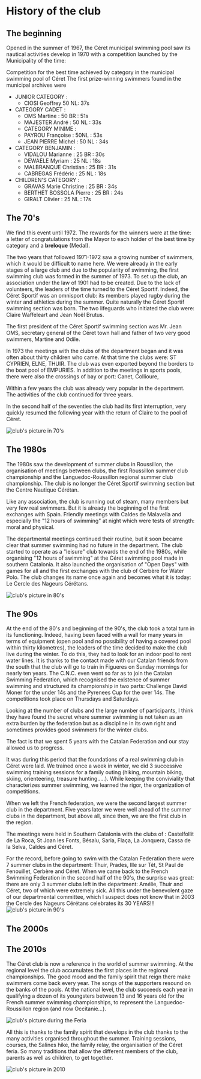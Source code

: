 # History of the club

## The beginning

Opened in the summer of 1967, the Céret municipal swimming pool saw its nautical activities develop in 1970 with a competition launched by the Municipality of the time:

Competition for the best time achieved by category in the municipal swimming pool of Céret
The first prize-winning swimmers found in the municipal archives were

- JUNIOR CATEGORY :
  - CIOSI Geoffrey 50 NL: 37s
- CATEGORY CADET :
  - OMS Martine : 50 BR : 51s
  - MAJESTER André : 50 NL : 33s
  - CATEGORY MINIME :
  - PAYROU Françoise : 50NL : 53s
  - JEAN PIERRE Michel : 50 NL : 34s
- CATEGORY BENJAMIN :
  - VIDALOU Marianne : 25 BR : 30s
  - DEWAELE Myriam : 25 NL : 18s
  - MALBRANQUE Christian : 25 BR : 31s
  - CABREGAS Frédéric : 25 NL : 18s
- CHILDREN'S CATEGORY :
  - GRAVAS Marie Christine : 25 BR : 34s
  - BERTHET BOSSOLA Pierre : 25 BR : 24s
  - GIRALT Olivier : 25 NL : 17s

## The 70's

We find this event until 1972. The rewards for the winners were at the time: a letter of congratulations from the Mayor to each holder of the best time by category and a **breloque** (Medal).

The two years that followed 1971-1972 saw a growing number of swimmers, which it would be difficult to name here. We were already in the early stages of a large club and due to the popularity of swimming, the first swimming club was formed in the summer of 1973.
To set up the club, an association under the law of 1901 had to be created. Due to the lack of volunteers, the leaders of the time turned to the Céret Sportif. Indeed, the Céret Sportif was an omnisport club: its members played rugby during the winter and athletics during the summer.
Quite naturally the Céret Sportif swimming section was born.
The two lifeguards who initiated the club were: Claire Waffeleart and Jean Noël Brutus.

The first president of the Céret Sportif swimming section was Mr. Jean OMS, secretary general of the Céret town hall and father of two very good swimmers, Martine and Odile.

In 1973 the meetings with the clubs of the department began and it was often about thirty children who came. At that time the clubs were: ST CYPRIEN, ELNE, THUIR.
The club was even exported beyond the borders to the boat pool of EMPURIES.
In addition to the meetings in sports pools, there were also the crossings of bay or port: Canet, Collioure,

Within a few years the club was already very popular in the department. The activities of the club continued for three years.

In the second half of the seventies the club had its first interruption, very quickly resumed the following year with the return of Claire to the pool of Céret.

<img src="/pictures/history/photo70.jpg" alt="club's picture in 70's" />

## The 1980s

The 1980s saw the development of summer clubs in Roussillon, the organisation of meetings between clubs, the first Roussillon summer club championship and the Languedoc-Roussillon regional summer club championship. The club is no longer the Céret Sportif swimming section but the Centre Nautique Cérétan.

Like any association, the club is running out of steam, many members but very few real swimmers. But it is already the beginning of the first exchanges with Spain.
Friendly meetings with Caldes de Malavella and especially the "12 hours of swimming" at night which were tests of strength: moral and physical.

The departmental meetings continued their routine, but it soon became clear that summer swimming had no future in the department. The club started to operate as a "leisure" club towards the end of the 1980s, while organising "12 hours of swimming" at the Céret swimming pool made in southern Catalonia. It also launched the organisation of "Open Days" with games for all and the first exchanges with the club of Cerbère for Water Polo.
The club changes its name once again and becomes what it is today: Le Cercle des Nageurs Cérétans.

<img src="/pictures/history/photo80.jpg" alt="club's picture in 80's" />

## The 90s

At the end of the 80's and beginning of the 90's, the club took a total turn in its functioning.
Indeed, having been faced with a wall for many years in terms of equipment (open pool and no possibility of having a covered pool within thirty kilometres), the leaders of the time decided to make the club live during the winter.
To do this, they had to look for an indoor pool to rent water lines. It is thanks to the contact made with our Catalan friends from the south that the club will go to train in Figueres on Sunday mornings for nearly ten years.
The C.N.C. even went so far as to join the Catalan Swimming Federation, which recognised the existence of summer swimming and structured its championship in two parts: Challenge David Moner for the under 14s and the Pyrenees Cup for the over 14s.
The competitions took place on Thursdays and Saturdays.

Looking at the number of clubs and the large number of participants, I think they have found the secret where summer swimming is not taken as an extra burden by the federation but as a discipline in its own right and sometimes provides good swimmers for the winter clubs.

The fact is that we spent 5 years with the Catalan Federation and our stay allowed us to progress.

It was during this period that the foundations of a real swimming club in Céret were laid. We trained once a week in winter, we did 3 successive swimming training sessions for a family outing (hiking, mountain biking, skiing, orienteering, treasure hunting.....).
While keeping the conviviality that characterizes summer swimming, we learned the rigor, the organization of competitions.

When we left the French federation, we were the second largest summer club in the department. Five years later we were well ahead of the summer clubs in the department, but above all, since then, we are the first club in the region.

The meetings were held in Southern Catalonia with the clubs of : Castelfollit de La Roca, St Joan les Fonts, Bésalu, Saria, Flaça, La Jonquera, Cassa de la Selva, Caldes and Céret.

For the record, before going to swim with the Catalan Federation there were 7 summer clubs in the department: Thuir, Prades, Ille sur Têt, St Paul de Fenouillet, Cerbère and Céret. When we came back to the French Swimming Federation in the second half of the 90's, the surprise was great: there are only 3 summer clubs left in the department: Amélie, Thuir and Céret, two of which were extremely sick.
All this under the benevolent gaze of our departmental committee, which I suspect does not know that in 2003 the Cercle des Nageurs Cérétans celebrates its 30 YEARS!!!
<img src="/pictures/history/photo90.jpg" alt="club's picture in 90's" />

## The 2000s

## The 2010s

The Céret club is now a reference in the world of summer swimming. At the regional level the club accumulates the first places in the regional championships. The good mood and the family spirit that reign there make swimmers come back every year. The songs of the supporters resound on the banks of the pools. At the national level, the club succeeds each year in qualifying a dozen of its youngsters between 13 and 16 years old for the French summer swimming championships, to represent the Languedoc-Roussillon region (and now Occitanie...).

<img src="/pictures/history/photoFeria.jpg" alt="club's picture during the Feria" />

All this is thanks to the family spirit that develops in the club thanks to the many activities organised throughout the summer. Training sessions, courses, the Salines hike, the family relay, the organisation of the Céret feria. So many traditions that allow the different members of the club, parents as well as children, to get together.

<img src="/pictures/history/photo2010.jpg" alt="club's picture in 2010" />
